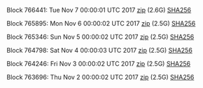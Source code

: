 Block 766441: Tue Nov  7 00:00:01 UTC 2017 [zip](https://transfer.sh/JMUuE/bootstrap.dat.20171107.zip) (2.6G) [SHA256](https://transfer.sh/4pamF/sha256.txt)

Block 765895: Mon Nov  6 00:00:02 UTC 2017 [zip](https://transfer.sh/ocP5M/bootstrap.dat.20171106.zip) (2.5G) [SHA256](https://transfer.sh/qQb5D/sha256.txt)

Block 765346: Sun Nov  5 00:00:02 UTC 2017 [zip](https://transfer.sh/CYa2P/bootstrap.dat.20171105.zip) (2.5G) [SHA256](https://transfer.sh/UrlN8/sha256.txt)

Block 764798: Sat Nov  4 00:00:03 UTC 2017 [zip](https://transfer.sh/1188bK/bootstrap.dat.20171104.zip) (2.5G) [SHA256](https://transfer.sh/2b78H/sha256.txt)

Block 764246: Fri Nov  3 00:00:02 UTC 2017 [zip](https://transfer.sh/OPvki/bootstrap.dat.20171103.zip) (2.5G) [SHA256](https://transfer.sh/XgIss/sha256.txt)

Block 763696: Thu Nov  2 00:00:02 UTC 2017 [zip](https://transfer.sh/oz0rX/bootstrap.dat.20171102.zip) (2.5G) [SHA256](https://transfer.sh/j6sJ3/sha256.txt)
